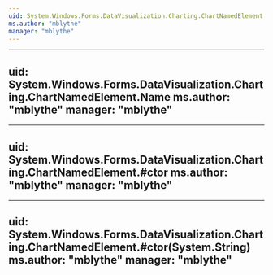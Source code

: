 ```yaml
---
uid: System.Windows.Forms.DataVisualization.Charting.ChartNamedElement
ms.author: "mblythe"
manager: "mblythe"
---
```


---
uid: System.Windows.Forms.DataVisualization.Charting.ChartNamedElement.Name
ms.author: "mblythe"
manager: "mblythe"
---

---
uid: System.Windows.Forms.DataVisualization.Charting.ChartNamedElement.#ctor
ms.author: "mblythe"
manager: "mblythe"
---

---
uid: System.Windows.Forms.DataVisualization.Charting.ChartNamedElement.#ctor(System.String)
ms.author: "mblythe"
manager: "mblythe"
---
